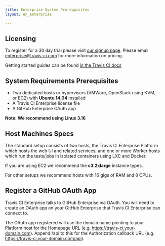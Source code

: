 ```yaml
---
title: Enterprise System Prerequisites
layout: en_enterprise

---
```


<div id="toc"></div>

## Licensing

To register for a 30 day trial please visit
<a href="https://enterprise.travis-ci.com/signup">our signup page</a>.
Please email [enterprise@travis-ci.com](mailto:enterprise@travis-ci.com) for
more information on pricing.

Getting started guides can be found [in the Travis CI docs](/)

## System Requirements Prerequisites
 * Two dedicated hosts or hypervisors (VMWare, OpenStack using KVM, or EC2) with
  **Ubuntu 14.04** installed
 * A Travis CI Enterprise license file
 * A GitHub Enterprise OAuth app

**Note: We recommend using Linux 3.16**

## Host Machines Specs

The standard setup consists of two hosts, the Travis CI Enterprise
Platform which hosts the web UI and related services, and one or more
Worker hosts which run the tests/jobs in isolated containers using LXC
and Docker.

If you are using EC2 we recommend the **c3.2xlarge** instance types.

For other setups we recommend hosts with 16 gigs of RAM and 8 CPUs.

## Register a GitHub OAuth App

Travis CI Enterprise talks to GitHub Enterprise via OAuth. You will need
to create an OAuth app on your GitHub Enterprise that Travis CI
Enterprise can connect to.

The OAuth app registered will use the domain name pointing to your
Platform host for the Homepage URL (e.g.
https://travis-ci.your-domain.com). Append /api to this for the
Authorization callback URL (e.g. https://travis-ci.your-domain.com/api).
